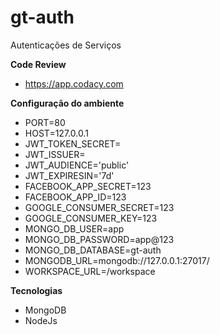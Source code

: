 # gt-auth
Autenticações de Serviços

**Code Review**
- https://app.codacy.com

**Configuração do ambiente**

- PORT=80
- HOST=127.0.0.1
- JWT_TOKEN_SECRET=
- JWT_ISSUER=
- JWT_AUDIENCE='public'
- JWT_EXPIRESIN='7d'
- FACEBOOK_APP_SECRET=123
- FACEBOOK_APP_ID=123
- GOOGLE_CONSUMER_SECRET=123
- GOOGLE_CONSUMER_KEY=123
- MONGO_DB_USER=app
- MONGO_DB_PASSWORD=app@123
- MONGO_DB_DATABASE=gt-auth
- MONGODB_URL=mongodb://127.0.0.1:27017/
- WORKSPACE_URL=/workspace

**Tecnologias**

- MongoDB
- NodeJs

